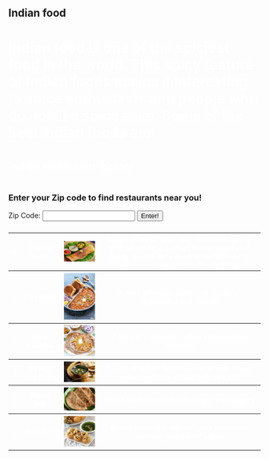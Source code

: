 <!--- This section is Cascading Style Sheet (CSS) and applies to HTML -->
<style>
/* "row style" is flexible size and aligns pictures in center */
.row {
  align-items: center;
  display: flex;
}

/* "column style" is one-third of the width with padding */
.column {
  flex: 33.33%;
  padding: 5px;
}

.indian{
  color: white

}
</style>

## Indian food

<h1 class = "indian">Indian food is one of the spiciest food in the world. This spicy feature of Indian foods makes it interesting to spice enthusiasts and people who do not like spice alike. Some of the best Indian foods are:</h1>
<h1></h1>
<h2 class = "indian">Indian restaurant locator</h2>
<h1></h1>
<h3>Enter your Zip code to find restaurants near you!</h3>
<p>
  Zip Code:
  <input type="text" name="name" id="name" required>
  <button type = "button" onclick = "getRestaurants(x.value)">Enter!</button>
</p>
<script>
  function getRestaurants(x) {
    const url = "https://restaurants-near-me-usa.p.rapidapi.com/restaurants/location/zipcode/90210/0";
    const headers = {
      "X-RapidAPI-Key": "dee5dcce83msh780914d639facb7p1f43c5jsn4c4a7717bb03",
      "X-RapidAPI-Host": "restaurants-near-me-usa.p.rapidapi.com"
    };
    fetch(url, { headers })
      .then(response => response.json())
      .then(data => {
        const zip = data.restaurants;
        const x = parseInt(prompt("Zip Code:"));
        console.log("Restaurants Near You:");
        for (const [key, value] of Object.entries(zip[0])) {
          console.log(key, value);
        }
        console.log("Restaurants");
        for (const zipCode of zip) {
          if (zipCode.zipCode === x) {
            for (const [key, value] of Object.entries(zipCode)) {
              document.getElementById("replace").innerHTML = "Restaurants"
              document.getElementById("replace").innerHTML = (key, value)
            }
          }
        }
    })
    .catch(error => console.error(error));
  }
</script> 
<p>
  <h3 id="replace"></h3>
</p>
<table>
  <tr>
    <th class = "indian">6</th>
    <th class = "indian">Masala Dosa</th>
    <th class = "indian"><img src="/images/dosa.jpg" alt="dosa"></th>
    <th class = "indian">A sort of Indian pancake, filled with spices and potatoes, a perfect mix of bland and spicy, makes for a good breakfast and is consumed regularly in South India.</th>
  
  </tr>
  <tr>
    <th class = "indian">5</th>
    <th class = "indian">Pav Bhaji</th>
    <th class = "indian"><img src="/images/pav.jpg" alt="pav bhaji"></th>
    <th class = "indian">A kind of bread, eaten with a mix of vegetables and masala</th>

  </tr>
  <tr>
    <th class = "indian">4</th>
    <th class = "indian">Aloo Paratha</th>
    <th class = "indian"><img src="/images/paratha.jpg" alt="aloo paratha"></th>
    <th class = "indian">A kind of flatbread stuffed with mashed potatoes</th>

  </tr>
  <tr>
    <th class = "indian">3</th>
    <th class = "indian">Paneer and Naan</th>
    <th class = "indian"><img src="/images/paneer.jpg" alt="panner and naan"></th>
    <th class = "indian">A kind of Indian flatbread eaten with Indian cottage cheese mixed with spinach</th>

  </tr>
  <tr>
    <th class = "indian">2</th>
    <th class = "indian">Puran Poli</th>
    <th class = "indian"><img src="/images/puran.jpg" alt="puran poli"></th>
    <th class = "indian">Indian Flatbrad filled with sugar and jaggery</th>
 
  </tr>
  <tr>
    <th class = "indian">1</th>
    <th class = "indian">Pani Puri</th>
    <th class = "indian"><img src="/images/pani.jpg" alt="pani puri"></th>
    <th class = "indian">Round,small and edible bowls filled with chutney and sweet water</th>

  </tr>
</table>
